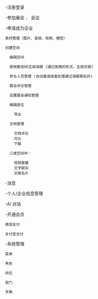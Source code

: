 -注册登录

-参加展会 、 会议

-申请成为企业

    素材管理（图片、音频、视频、模型）

    创建空间

      编辑空间

      使用鲁班H5生成海报 (通过拖拽的形式，生成页面)

      参与人员管理 (自动邀请或者处理通过海报报名的)

      展会评论管理

      设置展会通知管理

      编辑座位

        导出

      文档管理

        文档评论
        对比
        下载

      三维空间中：

        视频直播
        文字聊天
        交换名片

-消息

-个人/企业信息管理

-AI 对话

-开通会员

    微信支付

    支付宝支付

-系统管理

    菜单

    角色

    岗位

    部门

    字典

